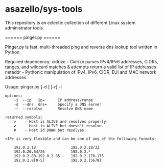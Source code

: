 # asazello/sys-tools 
This repository is an eclectic collection of different Linux system administrator tools.

====== pinger.py ======

Pinger.py is fast, multi-threaded ping and reverse dns lookup tool written in Python.

Required depencency:
    cidrize  -  Cidrize parses IPv4/IPv6 addresses, CIDRs, ranges, and wildcard matches 
                & attempts return a valid list of IP addresses
    netaddr  -  Pythonic manipulation of IPv4, IPv6, CIDR, EUI and MAC network addresses

Usage:
    pinger.py [-d <DNS-IP>]  [-r]  -i <IP>

    options:
        -i  --ip   ip=      IP address/range
        -d  --dns  dns=     Specify a DNS server
        -r  --resolve       Resolve DNS name

    returned symbols:
        ✔    - Host is ALIVE and resolves properly.
        ✔    - Host is ALIVE but doesn't resolve.
        ✘    - Host id DOWN but resolves.

    <IP> is very flexible and can be one of any of the following formats:

        192.0.2.18                192.0.2.18/32
        192.0.20.64/26            192.0.2.*
        192.0.2.80-192.0.2.85     192.0.2.170-175
        192.0.2.8[0-5]            192.0.2.[5678]
